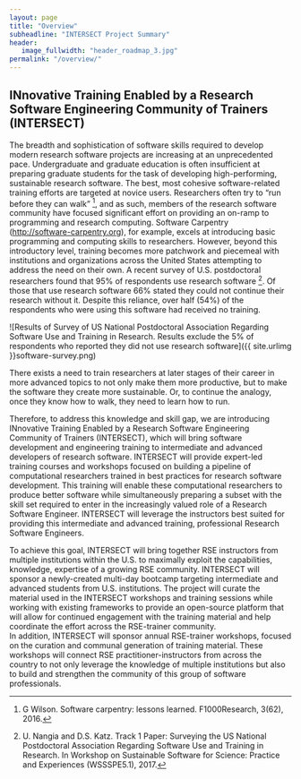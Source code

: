 ```yaml
---
layout: page
title: "Overview"
subheadline: "INTERSECT Project Summary"
header:
   image_fullwidth: "header_roadmap_3.jpg"
permalink: "/overview/"
---
```


## INnovative Training Enabled by a Research Software Engineering Community of Trainers (INTERSECT)

The breadth and sophistication of software skills required to develop modern research software projects are increasing at an unprecedented pace.
Undergraduate and graduate education is often insufficient at preparing graduate students for the task of developing high-performing, sustainable research software.
The best, most cohesive software-related training efforts are targeted at novice users.
Researchers often try to “run before they can walk” [^1], and as such, members of the research software community have focused significant effort on providing an on-ramp to programming and research computing.
Software Carpentry (http://software-carpentry.org), for example, excels at introducing basic programming and computing skills to researchers.
However, beyond this introductory level, training becomes more patchwork and piecemeal with institutions and organizations across the United States attempting to address the need on their own.
A recent survey of U.S. postdoctoral researchers found that 95% of respondents use research software [^2].
Of those that use research software 66% stated they could not continue their research without it.
Despite this reliance, over half (54%) of the respondents who were using this software had received no training.

![Results of Survey of US National Postdoctoral Association Regarding Software Use and Training
in Research. Results exclude the 5% of respondents who reported they did not use research software]({{ site.urlimg }}software-survey.png)

There exists a need to train researchers at later stages of their career in more advanced topics to not only make them more productive, but to make the software they create more sustainable.
Or, to continue the analogy, once they know how to walk, they need to learn how to run.

Therefore, to address this knowledge and skill gap, we are introducing INnovative Training Enabled by a Research Software Engineering Community of Trainers (INTERSECT), which will bring software development and engineering training to intermediate and advanced developers of research software.
INTERSECT will provide expert-led training courses and workshops focused on building a pipeline of computational researchers trained in best practices for research software development.
This training will enable these computational researchers to produce better software while simultaneously preparing a subset with the skill set required to enter in the increasingly valued role of a Research Software Engineer.
INTERSECT will leverage the instructors best suited for providing this intermediate and advanced training, professional Research Software Engineers.

To achieve this goal, INTERSECT will bring together RSE instructors from multiple institutions within the U.S. to maximally exploit the capabilities, knowledge, expertise of a growing RSE community.
INTERSECT will sponsor a newly-created multi-day bootcamp targeting intermediate and advanced students from U.S. institutions.
The project will curate the material used in the INTERSECT workshops and training sessions while working with existing frameworks to provide an open-source platform that will allow for continued engagement with the training material and help coordinate the effort across the RSE-trainer community.  
In addition, INTERSECT will sponsor annual RSE-trainer workshops, focused on the curation and communal generation of training material.
These workshops will connect RSE practitioner-instructors from across the country to not only leverage the knowledge of multiple institutions but also to build and strengthen the community of this group of software professionals.

[^1]: G Wilson. Software carpentry: lessons learned. F1000Research, 3(62), 2016.

[^2]: U. Nangia and  D.S. Katz. Track 1 Paper: Surveying the US National Postdoctoral Association Regarding Software Use and Training in Research.
     In Workshop on Sustainable Software for Science: Practice and Experiences (WSSSPE5.1), 2017.
